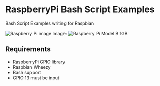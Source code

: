 # RaspberryPi Bash Script Examples
Bash Script Examples writing for Raspbian

![Raspberry Pi image](https://www.raspberrypi.org/wp-content/uploads/2015/01/Pi2ModB1GB_-comp.jpeg)
Image: ![Raspberry Pi Model B 1GB](url)

## Requirements
* RaspberryPi GPIO library
* Raspbian Wheezy
* Bash support
* GPIO 13 must be input 

